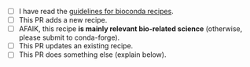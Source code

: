 * [ ] I have read the [guidelines for bioconda recipes](https://bioconda.github.io/guidelines.html).
* [ ] This PR adds a new recipe.
* [ ] AFAIK, this recipe **is mainly relevant bio-related science** (otherwise, please submit to conda-forge).
* [ ] This PR updates an existing recipe.
* [ ] This PR does something else (explain below).
